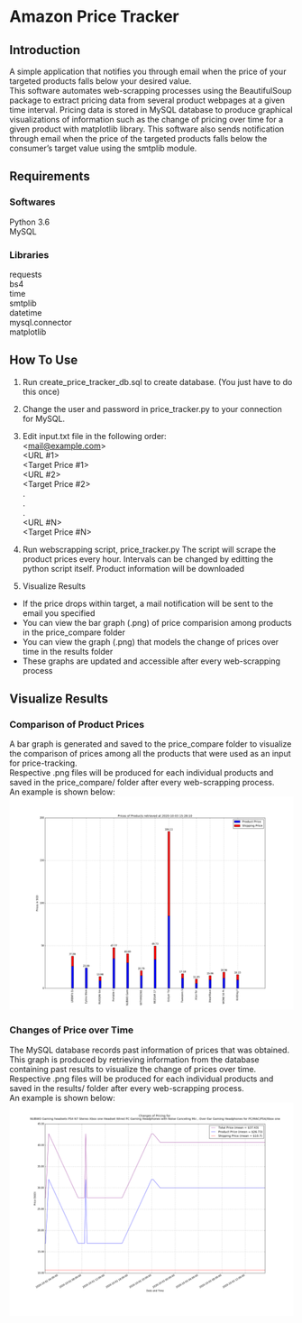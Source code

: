 # Amazon Price Tracker

## Introduction
A simple application that notifies you through email when the price of your targeted products falls below your desired value.  
This software automates web-scrapping processes using the BeautifulSoup package to extract pricing data from several product webpages at a given time interval. Pricing data is stored in MySQL database to produce graphical visualizations of information such as the change of pricing over time for a given product with matplotlib library. This software also sends notification through email when the price of the targeted products falls below the consumer’s target value using the smtplib module.  

## Requirements  
### Softwares
Python 3.6  
MySQL  

### Libraries  
requests  
bs4    
time  
smtplib  
datetime  
mysql.connector  
matplotlib  

## How To Use  
1. Run create_price_tracker_db.sql to create database. (You just have to do this once)

2. Change the user and password in price_tracker.py to your connection for MySQL.  

3. Edit input.txt file in the following order:  
            <<mail@example.com>>  
            <URL #1>  
            <Target Price #1>  
            <URL #2>  
            <Target Price #2>  
                    .  
                    .  
                    .  
                <URL #N>  
            <Target Price #N>  
 
 4. Run webscrapping script, price_tracker.py
 The script will scrape the product prices every hour. Intervals can be changed by editting the python script itself.
 Product information will be downloaded
 
 5. Visualize Results
 - If the price drops within target, a mail notification will be sent to the email you specified
 - You can view the bar graph (.png) of price comparision among products in the price_compare folder
 - You can view the graph (.png) that models the change of prices over time in the results folder
 - These graphs are updated and accessible after every web-scrapping process

## Visualize Results

### Comparison of Product Prices  
A bar graph is generated and saved to the price_compare folder to visualize the comparison of prices among all the products that were used as an input for price-tracking.  
Respective .png files will be produced for each individual products and saved in the price_compare/ folder after every web-scrapping process.  
An example is shown below:
![alt text](https://github.com/zhengkang128/Amazon-Price-Tracker/blob/master/price_compare/price_compare_2020-10-03_15_28_10.png?raw=true)  

### Changes of Price over Time  
The MySQL database records past information of prices that was obtained.  
This graph is produced by retrieving information from the database containing past results to visualize the change of prices over time.  
Respective .png files will be produced for each individual products and saved in the results/ folder after every web-scrapping process.  
An example is shown below:
![alt text](https://github.com/zhengkang128/Amazon-Price-Tracker/blob/master/results/product_num4.png?raw=true)  


